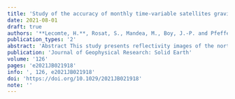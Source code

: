 ```yaml
---
title: 'Study of the accuracy of monthly time-variable satellites gravity field estimates'
date: 2021-08-01
draft: true
authors: '**Lecomte, H.**, Rosat, S., Mandea, M., Boy, J.-P. and Pfeffer, J.'
publication_types: '2'
abstract: 'Abstract This study presents reflectivity images of the northeast (NE) Japan subduction zone continuous across the ocean and land. As nearly half of its forearc region is under the ocean, data from ocean bottom seismometers (OBSs) must be utilized to fully image the region by passive seismic analysis. The use of OBS data has been a challenge due to inherent characters of the ocean bottom observations: high noise level and effects of seafloor sediment. Now, decent imaging is possible in NE Japan overcoming the high level noise due to the accumulated data set of the OBSs. The low-velocity of seafloor sediment significantly delays and amplifies S waves passing through them, and thus complicates teleseismic waveforms. We identify and correct these effects to produce coherent receiver function images throughout the amphibious subduction zone. Our images provide a potential for discussing new structural features and will help better understanding of the dynamics of the NE Japan subduction zone.'
publication: 'Journal of Geophysical Research: Solid Earth'
volume: '126'
pages: 'e2021JB021918'
info: ', 126, e2021JB021918'
doi: 'https://doi.org/10.1029/2021JB021918'
note: ''
---
```

